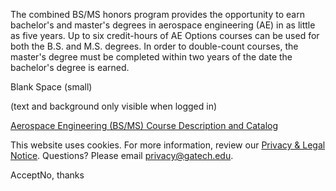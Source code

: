 The combined BS/MS honors program provides the opportunity to earn bachelor's and master's degrees in aerospace engineering (AE) in as little as five years. Up to six credit-hours of AE Options courses can be used for both the B.S. and M.S. degrees. In order to double-count courses, the master's degree must be completed within two years of the date the bachelor's degree is earned.

Blank Space (small)

(text and background only visible when logged in)

[Aerospace Engineering (BS/MS) Course Description and Catalog](https://catalog.gatech.edu/programs/aerospace-engineering-ms/#text)

This website uses cookies. For more information, review our [Privacy & Legal Notice](https://www.gatech.edu/privacy). Questions? Please email [privacy@gatech.edu](mailto:privacy@gatech.edu).


AcceptNo, thanks